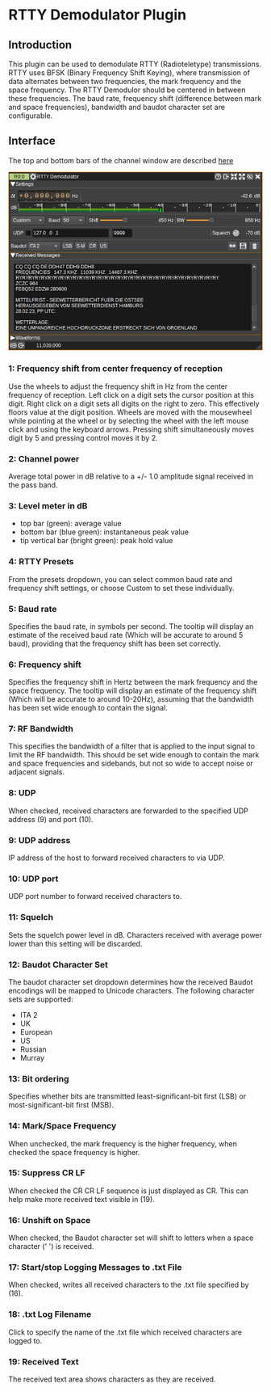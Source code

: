 <h1>RTTY Demodulator Plugin</h1>

<h2>Introduction</h2>

This plugin can be used to demodulate RTTY (Radioteletype) transmissions.
RTTY uses BFSK (Binary Frequency Shift Keying), where transmission of data alternates between two frequencies,
the mark frequency and the space frequency. The RTTY Demodulor should be centered in between these frequencies.
The baud rate, frequency shift (difference between mark and space frequencies), bandwidth and baudot character set are configurable.

<h2>Interface</h2>

The top and bottom bars of the channel window are described [here](../../../sdrgui/channel/readme.md)

![RTTY Demodulator plugin GUI](../../../doc/img/RTTYDemod_plugin.png)

<h3>1: Frequency shift from center frequency of reception</h3>

Use the wheels to adjust the frequency shift in Hz from the center frequency of reception. Left click on a digit sets the cursor position at this digit. Right click on a digit sets all digits on the right to zero. This effectively floors value at the digit position. Wheels are moved with the mousewheel while pointing at the wheel or by selecting the wheel with the left mouse click and using the keyboard arrows. Pressing shift simultaneously moves digit by 5 and pressing control moves it by 2.

<h3>2: Channel power</h3>

Average total power in dB relative to a +/- 1.0 amplitude signal received in the pass band.

<h3>3: Level meter in dB</h3>

  - top bar (green): average value
  - bottom bar (blue green): instantaneous peak value
  - tip vertical bar (bright green): peak hold value

<h3>4: RTTY Presets</h3>

From the presets dropdown, you can select common baud rate and frequency shift settings, or choose Custom to set these individually.

<h3>5: Baud rate</h3>

Specifies the baud rate, in symbols per second.
The tooltip will display an estimate of the received baud rate (Which will be accurate to around 5 baud), providing that the frequency shift has been set correctly.

<h3>6: Frequency shift</h3>

Specifies the frequency shift in Hertz between the mark frequency and the space frequency.
The tooltip will display an estimate of the frequency shift (Which will be accurate to around 10-20Hz), assuming that the bandwidth has been set wide enough to contain the signal.

<h3>7: RF Bandwidth</h3>

This specifies the bandwidth of a filter that is applied to the input signal to limit the RF bandwidth. This should be set wide enough to contain the mark and space frequencies and sidebands,
but not so wide to accept noise or adjacent signals.

<h3>8: UDP</h3>

When checked, received characters are forwarded to the specified UDP address (9) and port (10).

<h3>9: UDP address</h3>

IP address of the host to forward received characters to via UDP.

<h3>10: UDP port</h3>

UDP port number to forward received characters to.

<h3>11: Squelch</h3>

Sets the squelch power level in dB. Characters received with average power lower than this setting will be discarded.

<h3>12: Baudot Character Set</h3>

The baudot character set dropdown determines how the received Baudot encodings will be mapped to Unicode characters. The following character sets are supported:

* ITA 2
* UK
* European
* US
* Russian
* Murray

<h3>13: Bit ordering</h3>

Specifies whether bits are transmitted least-significant-bit first (LSB) or most-significant-bit first (MSB).

<h3>14: Mark/Space Frequency</h3>

When unchecked, the mark frequency is the higher frequency, when checked the space frequency is higher.

<h3>15: Suppress CR LF</h3>

When checked the CR CR LF sequence is just displayed as CR. This can help make more received text visible in (19). 

<h3>16: Unshift on Space</h3>

When checked, the Baudot character set will shift to letters when a space character (' ') is received.

<h3>17: Start/stop Logging Messages to .txt File</h3>

When checked, writes all received characters to the .txt file specified by (16).

<h3>18: .txt Log Filename</h3>

Click to specify the name of the .txt file which received characters are logged to.

<h3>19: Received Text</h3>

The received text area shows characters as they are received.

